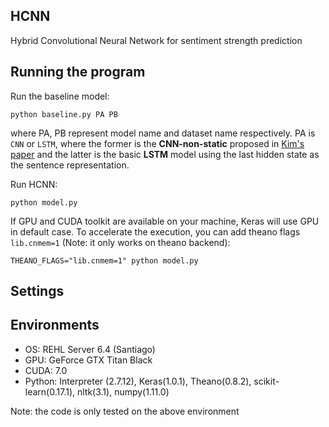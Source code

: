 ## HCNN
Hybrid Convolutional Neural Network for sentiment strength prediction

## Running the program
Run the baseline model:

    python baseline.py PA PB
    
where PA, PB represent model name and dataset name respectively. PA is `CNN` or `LSTM`, where the former is the **CNN-non-static** proposed in [Kim's paper](http://www.aclweb.org/anthology/D14-1181) and the latter is the basic **LSTM** model using the last hidden state as the sentence representation.

Run HCNN:
 
    python model.py
   
If GPU and CUDA toolkit are available on your machine, Keras will use GPU in default case. To accelerate the execution, you can add theano flags `lib.cnmem=1` (Note: it only works on theano backend):

    THEANO_FLAGS="lib.cnmem=1" python model.py
    
## Settings
## Environments
* OS: REHL Server 6.4 (Santiago)
* GPU: GeForce GTX Titan Black
* CUDA: 7.0
* Python: Interpreter (2.7.12), Keras(1.0.1), Theano(0.8.2), scikit-learn(0.17.1), nltk(3.1), numpy(1.11.0)

Note: the code is only tested on the above environment

